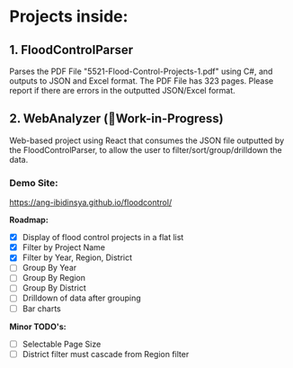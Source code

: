 # Projects inside:

## 1. FloodControlParser
Parses the PDF File "5521-Flood-Control-Projects-1.pdf" using C#, and outputs to JSON and Excel format.
The PDF File has 323 pages. Please report if there are errors in the outputted JSON/Excel format.

## 2. WebAnalyzer (🚧Work-in-Progress)
Web-based project using React that consumes the JSON file outputted by the FloodControlParser, to allow the user to filter/sort/group/drilldown the data.

### Demo Site:
https://ang-ibidinsya.github.io/floodcontrol/

**Roadmap:**
- [x] Display of flood control projects in a flat list
- [x] Filter by Project Name
- [x] Filter by Year, Region, District
- [ ] Group By Year
- [ ] Group By Region
- [ ] Group By District
- [ ] Drilldown of data after grouping
- [ ] Bar charts

**Minor TODO's:**
- [ ] Selectable Page Size
- [ ] District filter must cascade from Region filter

